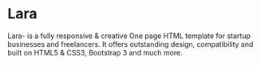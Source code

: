 # Lara
Lara- is a fully responsive &amp; creative One page HTML template for startup businesses and freelancers. It offers outstanding design, compatibility and built on HTML5 &amp; CSS3, Bootstrap 3 and much more.
